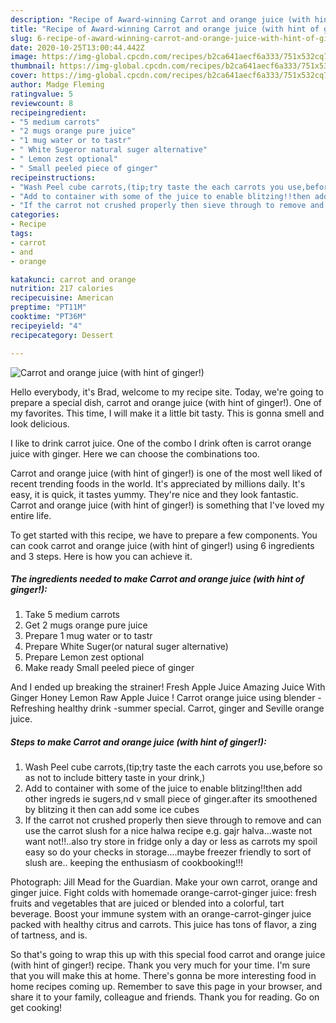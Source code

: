 ```yaml
---
description: "Recipe of Award-winning Carrot and orange juice (with hint of ginger!)"
title: "Recipe of Award-winning Carrot and orange juice (with hint of ginger!)"
slug: 6-recipe-of-award-winning-carrot-and-orange-juice-with-hint-of-ginger
date: 2020-10-25T13:00:44.442Z
image: https://img-global.cpcdn.com/recipes/b2ca641aecf6a333/751x532cq70/carrot-and-orange-juice-with-hint-of-ginger-recipe-main-photo.jpg
thumbnail: https://img-global.cpcdn.com/recipes/b2ca641aecf6a333/751x532cq70/carrot-and-orange-juice-with-hint-of-ginger-recipe-main-photo.jpg
cover: https://img-global.cpcdn.com/recipes/b2ca641aecf6a333/751x532cq70/carrot-and-orange-juice-with-hint-of-ginger-recipe-main-photo.jpg
author: Madge Fleming
ratingvalue: 5
reviewcount: 8
recipeingredient:
- "5 medium carrots"
- "2 mugs orange pure juice"
- "1 mug water or to tastr"
- " White Sugeror natural suger alternative"
- " Lemon zest optional"
- " Small peeled piece of ginger"
recipeinstructions:
- "Wash Peel cube carrots,(tip;try taste the each carrots you use,before so as not to include bittery taste in your drink,)"
- "Add to container with some of the juice to enable blitzing!!then add other ingreds ie sugers,nd v small piece of ginger.after its smoothened by blitzing it then can add some ice cubes"
- "If the carrot not crushed properly then sieve through to remove and can use the carrot slush for a nice halwa recipe e.g. gajr halva...waste not want not!!..also try store in fridge only a day or less as carrots my spoil easy so do your checks in storage....maybe freezer friendly to sort of slush are.. keeping the enthusiasm of cookbooking!!!"
categories:
- Recipe
tags:
- carrot
- and
- orange

katakunci: carrot and orange 
nutrition: 217 calories
recipecuisine: American
preptime: "PT11M"
cooktime: "PT36M"
recipeyield: "4"
recipecategory: Dessert

---
```



![Carrot and orange juice (with hint of ginger!)](https://img-global.cpcdn.com/recipes/b2ca641aecf6a333/751x532cq70/carrot-and-orange-juice-with-hint-of-ginger-recipe-main-photo.jpg)

Hello everybody, it's Brad, welcome to my recipe site. Today, we're going to prepare a special dish, carrot and orange juice (with hint of ginger!). One of my favorites. This time, I will make it a little bit tasty. This is gonna smell and look delicious.

I like to drink carrot juice. One of the combo I drink often is carrot orange juice with ginger. Here we can choose the combinations too.

Carrot and orange juice (with hint of ginger!) is one of the most well liked of recent trending foods in the world. It's appreciated by millions daily. It's easy, it is quick, it tastes yummy. They're nice and they look fantastic. Carrot and orange juice (with hint of ginger!) is something that I've loved my entire life.


To get started with this recipe, we have to prepare a few components. You can cook carrot and orange juice (with hint of ginger!) using 6 ingredients and 3 steps. Here is how you can achieve it.

<!--inarticleads1-->

##### The ingredients needed to make Carrot and orange juice (with hint of ginger!):

1. Take 5 medium carrots
1. Get 2 mugs orange pure juice
1. Prepare 1 mug water or to tastr
1. Prepare  White Suger(or natural suger alternative)
1. Prepare  Lemon zest optional
1. Make ready  Small peeled piece of ginger


And I ended up breaking the strainer! Fresh Apple Juice Amazing Juice With Ginger Honey Lemon Raw Apple Juice ! Carrot orange juice using blender - Refreshing healthy drink -summer special. Carrot, ginger and Seville orange juice. 

<!--inarticleads2-->

##### Steps to make Carrot and orange juice (with hint of ginger!):

1. Wash Peel cube carrots,(tip;try taste the each carrots you use,before so as not to include bittery taste in your drink,)
1. Add to container with some of the juice to enable blitzing!!then add other ingreds ie sugers,nd v small piece of ginger.after its smoothened by blitzing it then can add some ice cubes
1. If the carrot not crushed properly then sieve through to remove and can use the carrot slush for a nice halwa recipe e.g. gajr halva...waste not want not!!..also try store in fridge only a day or less as carrots my spoil easy so do your checks in storage....maybe freezer friendly to sort of slush are.. keeping the enthusiasm of cookbooking!!!


Photograph: Jill Mead for the Guardian. Make your own carrot, orange and ginger juice. Fight colds with homemade orange-carrot-ginger juice: fresh fruits and vegetables that are juiced or blended into a colorful, tart beverage. Boost your immune system with an orange-carrot-ginger juice packed with healthy citrus and carrots. This juice has tons of flavor, a zing of tartness, and is. 

So that's going to wrap this up with this special food carrot and orange juice (with hint of ginger!) recipe. Thank you very much for your time. I'm sure that you will make this at home. There's gonna be more interesting food in home recipes coming up. Remember to save this page in your browser, and share it to your family, colleague and friends. Thank you for reading. Go on get cooking!
